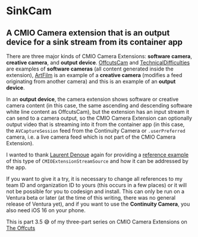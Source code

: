 # SinkCam
## A CMIO Camera extension that is an output device for a sink stream from its container app

There are three major kinds of CMIO Camera Extensions: **software camera**, **creative camera**, and **output device**. [OffcutsCam](http://github.com/Halle/OffcutsCam) and [TechnicalDifficulties](http://github.com/Halle/TechnicalDifficulties) are examples of **software cameras** (all content generated inside the extension), [ArtFilm](http://github.com/Halle/ArtFilm) is an example of a **creative camera** (modifies a feed originating from another camera) and this is an example of an **output device**.

In an **output device**, the camera extension shows software or creative camera content (in this case, the same ascending and descending software white line content as OffcutsCam), but the extension has an input stream it can send to a camera output, so the CMIO Camera Extension can optionally output video that is streaming into it from the container app (in this case, the `AVCaptureSession` feed from the Continuity Camera or `.userPreferred` camera, i.e. a live camera feed which is not part of the CMIO Camera Extension).

I wanted to thank [Laurent Denoue](https://github.com/ldenoue) again for providing a [reference example](https://github.com/ldenoue/cameraextension) of this type of `CMIOExtensionStreamSource` and how it can be addressed by the app.

If you want to give it a try, it is necessary to change all references to my team ID and organization ID to yours (this occurs in a few places) or it will not be possible for you to codesign and install. This can only be run on a Ventura beta or later (at the time of this writing, there was no general release of Ventura yet), and if you want to use the **Continuity Camera**, you also need iOS 16 on your phone.

This is part 3.5 😅 of my three-part series on CMIO Camera Extensions on [The Offcuts](https://www.theoffcuts.org)
